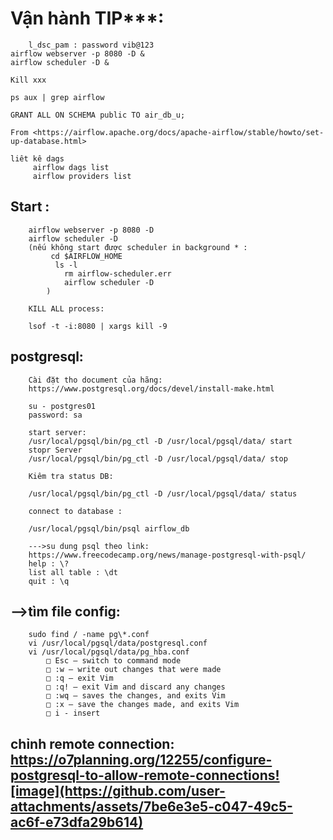 # Vận hành TIP***:
          
        l_dsc_pam : password vib@123
	airflow webserver -p 8080 -D &
	airflow scheduler -D &
	
	Kill xxx
	
	ps aux | grep airflow
	
	GRANT ALL ON SCHEMA public TO air_db_u;
	
	From <https://airflow.apache.org/docs/apache-airflow/stable/howto/set-up-database.html> 
	
	liêt kê dags
		 airflow dags list
		 airflow providers list
	
## Start :
		airflow webserver -p 8080 -D
		airflow scheduler -D
		(nếu không start được scheduler in background * :
			 cd $AIRFLOW_HOME
		 	  ls -l
		 		rm airflow-scheduler.err
				airflow scheduler -D
	        )
	
		KILL ALL process:
		
		lsof -t -i:8080 | xargs kill -9
## postgresql: 
	
		Cài đặt tho document của hãng:
		https://www.postgresql.org/docs/devel/install-make.html
		
		su - postgres01
		password: sa
		
		start server:
		/usr/local/pgsql/bin/pg_ctl -D /usr/local/pgsql/data/ start
		stopr Server
		/usr/local/pgsql/bin/pg_ctl -D /usr/local/pgsql/data/ stop
		
		Kiêm tra status DB:
		
		/usr/local/pgsql/bin/pg_ctl -D /usr/local/pgsql/data/ status
		
		connect to database :
		 
		/usr/local/pgsql/bin/psql airflow_db
		
		--->su dung psql theo link:
		https://www.freecodecamp.org/news/manage-postgresql-with-psql/
		help : \?
		list all table : \dt
		quit : \q
		
## -->tìm file config:
		
		sudo find / -name pg\*.conf
		vi /usr/local/pgsql/data/postgresql.conf
		vi /usr/local/pgsql/data/pg_hba.conf
			□ Esc – switch to command mode
			□ :w – write out changes that were made
			□ :q – exit Vim
			□ :q! – exit Vim and discard any changes
			□ :wq – saves the changes, and exits Vim
			□ :x – save the changes made, and exits Vim
			□ i - insert
## chỉnh remote connection: https://o7planning.org/12255/configure-postgresql-to-allow-remote-connections![image](https://github.com/user-attachments/assets/7be6e3e5-c047-49c5-ac6f-e73dfa29b614)
